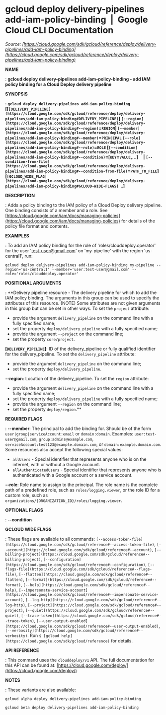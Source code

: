 # gcloud deploy delivery-pipelines add-iam-policy-binding  |  Google Cloud CLI Documentation

*Source: [https://cloud.google.com/sdk/gcloud/reference/deploy/delivery-pipelines/add-iam-policy-binding](https://cloud.google.com/sdk/gcloud/reference/deploy/delivery-pipelines/add-iam-policy-binding)*

**NAME**

: **gcloud deploy delivery-pipelines add-iam-policy-binding - add IAM policy binding for a Cloud Deploy delivery pipeline**

**SYNOPSIS**

: **`gcloud deploy delivery-pipelines add-iam-policy-binding` [[`[DELIVERY_PIPELINE](https://cloud.google.com/sdk/gcloud/reference/deploy/delivery-pipelines/add-iam-policy-binding#DELIVERY_PIPELINE)`] `[--region](https://cloud.google.com/sdk/gcloud/reference/deploy/delivery-pipelines/add-iam-policy-binding#--region)`=`REGION`] `[--member](https://cloud.google.com/sdk/gcloud/reference/deploy/delivery-pipelines/add-iam-policy-binding#--member)`=`PRINCIPAL` `[--role](https://cloud.google.com/sdk/gcloud/reference/deploy/delivery-pipelines/add-iam-policy-binding#--role)`=`ROLE` [`[--condition](https://cloud.google.com/sdk/gcloud/reference/deploy/delivery-pipelines/add-iam-policy-binding#--condition)`=[`KEY`=`VALUE`,…]     | `[--condition-from-file](https://cloud.google.com/sdk/gcloud/reference/deploy/delivery-pipelines/add-iam-policy-binding#--condition-from-file)`=`PATH_TO_FILE`] [`[GCLOUD_WIDE_FLAG](https://cloud.google.com/sdk/gcloud/reference/deploy/delivery-pipelines/add-iam-policy-binding#GCLOUD-WIDE-FLAGS) …`]**

**DESCRIPTION**

: Adds a policy binding to the IAM policy of a Cloud Deploy delivery pipeline. One
binding consists of a member and a role.
See [https://cloud.google.com/iam/docs/managing-policies](https://cloud.google.com/iam/docs/managing-policies)
for details of the policy file format and contents.

**EXAMPLES**

: To add an IAM policy binding for the role of 'roles/clouddeploy.operator' for
the user 'test-user@gmail.com' on 'my-pipeline' with the region 'us-central1',
run:

```
gcloud deploy delivery-pipelines add-iam-policy-binding my-pipeline --region='us-central1' --member='user:test-user@gmail.com' --role='roles/clouddeploy.operator'
```

**POSITIONAL ARGUMENTS**

: **Delivery pipeline resource - The delivery pipeline for which to add the IAM
policy binding. The arguments in this group can be used to specify the
attributes of this resource. (NOTE) Some attributes are not given arguments in
this group but can be set in other ways.
To set the `project` attribute:

- provide the argument `delivery_pipeline` on the command line with a
fully specified name;
- set the property `deploy/delivery_pipeline` with a fully specified
name;
- provide the argument `--project` on the command line;
- set the property `core/project`.

**[`DELIVERY_PIPELINE`]**:
ID of the delivery_pipeline or fully qualified identifier for the
delivery_pipeline.
To set the `delivery_pipeline` attribute:

- provide the argument `delivery_pipeline` on the command line;
- set the property `deploy/delivery_pipeline`.

**--region**:
Location of the delivery_pipeline.
To set the `region` attribute:

- provide the argument `delivery_pipeline` on the command line with a
fully specified name;
- set the property `deploy/delivery_pipeline` with a fully specified
name;
- provide the argument `--region` on the command line;
- set the property `deploy/region`.**

**REQUIRED FLAGS**

: **--member**:
The principal to add the binding for. Should be of the form
`user|group|serviceAccount:email` or `domain:domain`.
Examples: `user:test-user@gmail.com`,
`group:admins@example.com`,
`serviceAccount:test123@example.domain.com`, or
`domain:example.domain.com`.
Some resources also accept the following special values:

- `allUsers` - Special identifier that represents anyone who is on the
internet, with or without a Google account.
- `allAuthenticatedUsers` - Special identifier that represents anyone
who is authenticated with a Google account or a service account.

**--role**:
Role name to assign to the principal. The role name is the complete path of a
predefined role, such as `roles/logging.viewer`, or the role ID for a
custom role, such as
`organizations/{ORGANIZATION_ID}/roles/logging.viewer`.

**OPTIONAL FLAGS**

: **--condition**

**GCLOUD WIDE FLAGS**

: These flags are available to all commands: `[--access-token-file](https://cloud.google.com/sdk/gcloud/reference#--access-token-file)`,
`[--account](https://cloud.google.com/sdk/gcloud/reference#--account)`, `[--billing-project](https://cloud.google.com/sdk/gcloud/reference#--billing-project)`,
`[--configuration](https://cloud.google.com/sdk/gcloud/reference#--configuration)`,
`[--flags-file](https://cloud.google.com/sdk/gcloud/reference#--flags-file)`,
`[--flatten](https://cloud.google.com/sdk/gcloud/reference#--flatten)`, `[--format](https://cloud.google.com/sdk/gcloud/reference#--format)`, `[--help](https://cloud.google.com/sdk/gcloud/reference#--help)`, `[--impersonate-service-account](https://cloud.google.com/sdk/gcloud/reference#--impersonate-service-account)`,
`[--log-http](https://cloud.google.com/sdk/gcloud/reference#--log-http)`,
`[--project](https://cloud.google.com/sdk/gcloud/reference#--project)`, `[--quiet](https://cloud.google.com/sdk/gcloud/reference#--quiet)`, `[--trace-token](https://cloud.google.com/sdk/gcloud/reference#--trace-token)`, `[--user-output-enabled](https://cloud.google.com/sdk/gcloud/reference#--user-output-enabled)`,
`[--verbosity](https://cloud.google.com/sdk/gcloud/reference#--verbosity)`.
Run `$ [gcloud help](https://cloud.google.com/sdk/gcloud/reference)` for details.

**API REFERENCE**

: This command uses the `clouddeploy/v1` API. The full documentation
for this API can be found at: [https://cloud.google.com/deploy/](https://cloud.google.com/deploy/)

**NOTES**

: These variants are also available:

```
gcloud alpha deploy delivery-pipelines add-iam-policy-binding
```

```
gcloud beta deploy delivery-pipelines add-iam-policy-binding
```